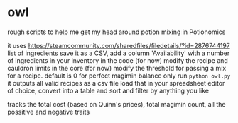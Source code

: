 # owl

rough scripts to help me get my head around potion mixing in Potionomics

it uses https://steamcommunity.com/sharedfiles/filedetails/?id=2876744197 list of ingredients
save it as a CSV, add a column 'Availability' with a number of ingredients in your inventory
in the code (for now) modify the recipe and cauldron limits
in the core (for now) modify the threshold for passing a mix for a recipe. default is 0 for perfect magimin balance only
run `python owl.py`
it outputs all valid recipes as a csv file
load that in your spreadsheet editor of choice, convert into a table and sort and filter by anything you like

tracks the total cost (based on Quinn's prices), total magimin count, all the possitive and negative traits
